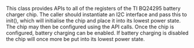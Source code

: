 This class provides APIs to all of the registers of the TI BQ24295 battery charger chip.  The caller should instantiate an I2C interface and pass this to init(), which will initialise the chip and place it into its lowest power state.  The chip may then be configured using the API calls.  Once the chip is configured, battery charging can be enabled.  If battery charging is disabled the chip will once more be put into its lowest power state.